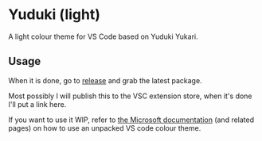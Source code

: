 # Yuduki (light)

A light colour theme for VS Code based on Yuduki Yukari.  

## Usage

When it is done, go to [release](https://github.com/Schmeichel20/yuduki-colour-light/releases) and grab the latest package.  

Most possibly I will publish this to the VSC extension store, when it's done I'll put a link here.  

If you want to use it WIP, refer to [the Microsoft documentation](https://code.visualstudio.com/api/extension-guides/color-theme) (and related pages) on how to use an unpacked VS code colour theme.  